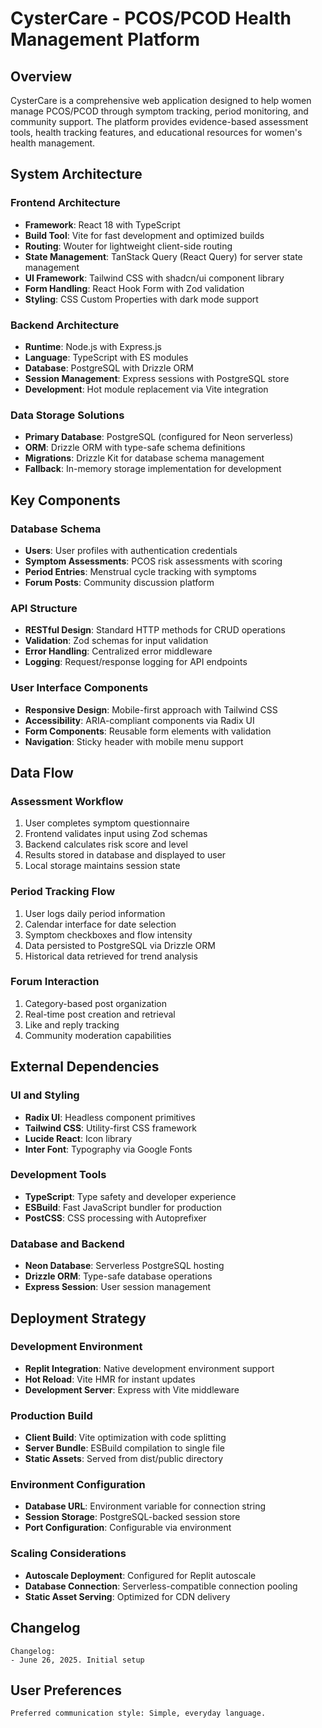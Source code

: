 # CysterCare - PCOS/PCOD Health Management Platform

## Overview

CysterCare is a comprehensive web application designed to help women manage PCOS/PCOD through symptom tracking, period monitoring, and community support. The platform provides evidence-based assessment tools, health tracking features, and educational resources for women's health management.

## System Architecture

### Frontend Architecture
- **Framework**: React 18 with TypeScript
- **Build Tool**: Vite for fast development and optimized builds
- **Routing**: Wouter for lightweight client-side routing
- **State Management**: TanStack Query (React Query) for server state management
- **UI Framework**: Tailwind CSS with shadcn/ui component library
- **Form Handling**: React Hook Form with Zod validation
- **Styling**: CSS Custom Properties with dark mode support

### Backend Architecture
- **Runtime**: Node.js with Express.js
- **Language**: TypeScript with ES modules
- **Database**: PostgreSQL with Drizzle ORM
- **Session Management**: Express sessions with PostgreSQL store
- **Development**: Hot module replacement via Vite integration

### Data Storage Solutions
- **Primary Database**: PostgreSQL (configured for Neon serverless)
- **ORM**: Drizzle ORM with type-safe schema definitions
- **Migrations**: Drizzle Kit for database schema management
- **Fallback**: In-memory storage implementation for development

## Key Components

### Database Schema
- **Users**: User profiles with authentication credentials
- **Symptom Assessments**: PCOS risk assessments with scoring
- **Period Entries**: Menstrual cycle tracking with symptoms
- **Forum Posts**: Community discussion platform

### API Structure
- **RESTful Design**: Standard HTTP methods for CRUD operations
- **Validation**: Zod schemas for input validation
- **Error Handling**: Centralized error middleware
- **Logging**: Request/response logging for API endpoints

### User Interface Components
- **Responsive Design**: Mobile-first approach with Tailwind CSS
- **Accessibility**: ARIA-compliant components via Radix UI
- **Form Components**: Reusable form elements with validation
- **Navigation**: Sticky header with mobile menu support

## Data Flow

### Assessment Workflow
1. User completes symptom questionnaire
2. Frontend validates input using Zod schemas
3. Backend calculates risk score and level
4. Results stored in database and displayed to user
5. Local storage maintains session state

### Period Tracking Flow
1. User logs daily period information
2. Calendar interface for date selection
3. Symptom checkboxes and flow intensity
4. Data persisted to PostgreSQL via Drizzle ORM
5. Historical data retrieved for trend analysis

### Forum Interaction
1. Category-based post organization
2. Real-time post creation and retrieval
3. Like and reply tracking
4. Community moderation capabilities

## External Dependencies

### UI and Styling
- **Radix UI**: Headless component primitives
- **Tailwind CSS**: Utility-first CSS framework
- **Lucide React**: Icon library
- **Inter Font**: Typography via Google Fonts

### Development Tools
- **TypeScript**: Type safety and developer experience
- **ESBuild**: Fast JavaScript bundler for production
- **PostCSS**: CSS processing with Autoprefixer

### Database and Backend
- **Neon Database**: Serverless PostgreSQL hosting
- **Drizzle ORM**: Type-safe database operations
- **Express Session**: User session management

## Deployment Strategy

### Development Environment
- **Replit Integration**: Native development environment support
- **Hot Reload**: Vite HMR for instant updates
- **Development Server**: Express with Vite middleware

### Production Build
- **Client Build**: Vite optimization with code splitting
- **Server Bundle**: ESBuild compilation to single file
- **Static Assets**: Served from dist/public directory

### Environment Configuration
- **Database URL**: Environment variable for connection string
- **Session Storage**: PostgreSQL-backed session store
- **Port Configuration**: Configurable via environment

### Scaling Considerations
- **Autoscale Deployment**: Configured for Replit autoscale
- **Database Connection**: Serverless-compatible connection pooling
- **Static Asset Serving**: Optimized for CDN delivery

## Changelog

```
Changelog:
- June 26, 2025. Initial setup
```

## User Preferences

```
Preferred communication style: Simple, everyday language.
```